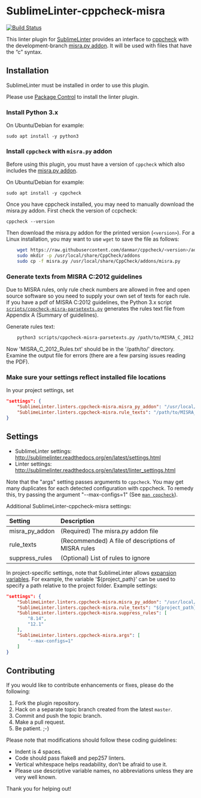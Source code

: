 # SublimeLinter-cppcheck-misra

[![Build Status](https://travis-ci.org/ChisholmKyle/SublimeLinter-cppcheck-misra.svg?branch=master)](https://travis-ci.org/ChisholmKyle/SublimeLinter-cppcheck-misra)

This linter plugin for [SublimeLinter](https://github.com/SublimeLinter/SublimeLinter) provides an interface to [cppcheck](https://github.com/danmar/cppcheck) with the development-branch [misra.py addon](https://github.com/danmar/cppcheck/tree/master/addons). It will be used with files that have the “c” syntax.

## Installation

SublimeLinter must be installed in order to use this plugin.

Please use [Package Control](https://packagecontrol.io) to install the linter plugin.

### Install Python 3.x

On Ubuntu/Debian for example:

    sudo apt install -y python3

### Install `cppcheck` with `misra.py` addon

Before using this plugin, you must have a version of `cppcheck` which also includes the [misra.py addon](https://github.com/danmar/cppcheck/tree/master/addons).

On Ubuntu/Debian for example:

    sudo apt install -y cppcheck

Once you have cppcheck installed, you may need to manually download the misra.py addon. First check the version of ccpcheck:

    cppcheck --version

Then download the misra.py addon for the printed version (`<version>`). For a Linux installation, you may want to use `wget` to save the file as follows:

```sh
    wget https://raw.githubusercontent.com/danmar/cppcheck/<version>/addons/misra.py
    sudo mkdir -p /usr/local/share/CppCheck/addons
    sudo cp -f misra.py /usr/local/share/CppCheck/addons/misra.py
```

<!--
You may want to build and install the latest development branch of cppcheck with misra.py by running the bash script [`scripts/install_cppcheck.sh`](scripts/install_cppcheck.sh). Run `install_cppcheck.sh -h` for more information on the script. -->

<!--
### Install `cppcheck-misra` script

The script [`scripts/cppcheck-misra`](scripts/cppcheck-misra) is required for the linter to work. Run `cppcheck-misra -h` for more information on the script. To install, simply copy and make executable somewhere on your PATH. For example:
```sh
    sudo cp -f scripts/cppcheck-misra /usr/local/bin/cppcheck-misra
    sudo chmod +x /usr/local/bin/cppcheck-misra
``` -->

### Generate texts from MISRA C:2012 guidelines

Due to MISRA rules, only rule check numbers are allowed in free and open source software so you need to supply your own set of texts for each rule. If you have a pdf of MISRA C:2012 guidelines, the Python 3.x script [`scripts/cppcheck-misra-parsetexts.py`](scripts/cppcheck-misra-parsetexts.py) generates the rules text file from Appendix A (Summary of guidelines).

Generate rules text:

```sh
    python3 scripts/cppcheck-misra-parsetexts.py /path/to/MISRA_C_2012.pdf
```

Now 'MISRA_C_2012_Rules.txt' should be in the '/path/to/' directory. Examine the output file for errors (there are a few parsing issues reading the PDF).

### Make sure your settings reflect installed file locations

In your project settings, set

```json
"settings": {
    "SublimeLinter.linters.cppcheck-misra.misra_py_addon": "/usr/local/share/CppCheck/addons/misra.py",
    "SublimeLinter.linters.cppcheck-misra.rule_texts": "/path/to/MISRA_C_2012_Rules.txt"
}
```

<!--
### Configure PATH

In order for `cppcheck-misra` to be executed by SublimeLinter, you must ensure that its path is available to SublimeLinter. The docs cover [troubleshooting PATH configuration](http://sublimelinter.readthedocs.io/en/latest/troubleshooting.html#finding-a-linter-executable). -->

## Settings

- SublimeLinter settings: http://sublimelinter.readthedocs.org/en/latest/settings.html
- Linter settings: http://sublimelinter.readthedocs.org/en/latest/linter_settings.html

Note that the "args" setting passes arguments to `cppcheck`. You may get many duplicates for each detected configuration with cppcheck. To remedy this, try passing the argument "--max-configs=1" (See [`man cppcheck`](https://linux.die.net/man/1/cppcheck)).

Additional SublimeLinter-cppcheck-misra settings:

|Setting|Description|
|:------|:----------|
|misra_py_addon|(Required) The misra.py addon file|
|rule_texts|(Recommended) A file of descriptions of MISRA rules|
|suppress_rules|(Optional) List of rules to ignore|

In project-specific settings, note that SublimeLinter allows [expansion variables](http://sublimelinter.readthedocs.io/en/latest/settings.html#settings-expansion). For example, the variable '${project_path}' can be used to specify a path relative to the project folder. Example settings:

```json
"settings": {
    "SublimeLinter.linters.cppcheck-misra.misra_py_addon": "/usr/local/share/CppCheck/addons/misra.py",
    "SublimeLinter.linters.cppcheck-misra.rule_texts": "${project_path}/misra/MISRA_C_2012_Rules.txt",
    "SublimeLinter.linters.cppcheck-misra.suppress_rules": [
        "8.14",
        "12.1"
    ],
    "SublimeLinter.linters.cppcheck-misra.args": [
        "--max-configs=1"
    ]
}
```

## Contributing

If you would like to contribute enhancements or fixes, please do the following:

1. Fork the plugin repository.
1. Hack on a separate topic branch created from the latest `master`.
1. Commit and push the topic branch.
1. Make a pull request.
1. Be patient.  ;-)

Please note that modifications should follow these coding guidelines:

- Indent is 4 spaces.
- Code should pass flake8 and pep257 linters.
- Vertical whitespace helps readability, don’t be afraid to use it.
- Please use descriptive variable names, no abbreviations unless they are very well known.

Thank you for helping out!
